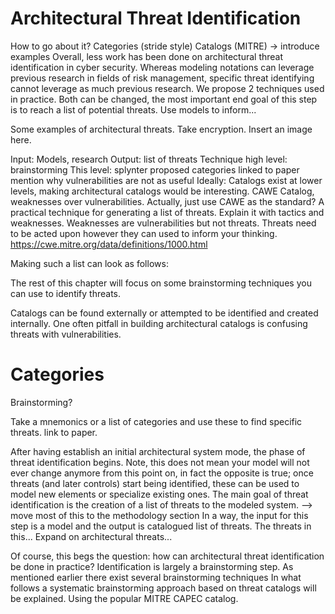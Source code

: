 # Architectural Threat Identification

How to go about it?
Categories (stride style)
Catalogs (MITRE) -> introduce examples
Overall, less work has been done on architectural threat identification in cyber security.
Whereas modeling notations can leverage previous research in fields of risk management,
specific threat identifying cannot leverage as much previous research.
We propose 2 techniques used in practice.
Both can be changed, the most important end goal of this step is to reach a list of potential threats.
Use models to inform...

Some examples of architectural threats.
Take encryption.
Insert an image here.

Input: Models, research
Output: list of threats
Technique high level: brainstorming
This level: splynter proposed categories linked to paper mention why vulnerabilities are not as useful
Ideally: Catalogs exist at lower levels, making architectural catalogs would be interesting. CAWE Catalog, weaknesses over vulnerabilities.
Actually, just use CAWE as the standard?
A practical technique for generating a list of threats.
Explain it with tactics and weaknesses. Weaknesses are vulnerabilities but not threats.
Threats need to be acted upon however they can used to inform your thinking.
https://cwe.mitre.org/data/definitions/1000.html

Making such a list can look as follows:

The rest of this chapter will focus on some brainstorming techniques you can use to identify threats.

Catalogs can be found externally or attempted to be identified and created internally.
One often pitfall in building architectural catalogs is confusing threats with vulnerabilities.
# Categories
Brainstorming?

Take a mnemonics or a list of categories and use these to find specific threats.
link to paper.

After having establish an initial architectural system mode, the phase of threat identification begins.
Note, this does not mean your model will not ever change anymore from this point on, in fact the opposite is true;
once threats (and later controls) start being identified, these can be used to model new elements or specialize existing ones.
The main goal of threat identification is the creation of a list of threats to the modeled system.
--> move most of this to the methodology section
In a way, the input for this step is a model and the output is catalogued list of threats.
The threats in this...
Expand on architectural threats...

Of course, this begs the question: how can architectural threat identification be done in practice?
Identification is largely a brainstorming step.
As mentioned earlier there exist several brainstorming techniques
In what follows a systematic brainstorming approach based on threat catalogs will be explained.
Using the popular MITRE CAPEC catalog.
